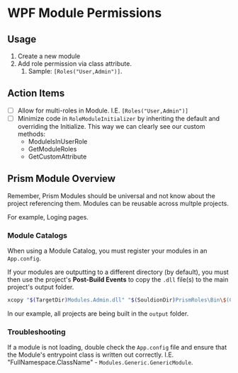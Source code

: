 # WPF Module Permissions

## Usage

1. Create a new module
2. Add role permission via class attribute.
   1. Sample: `[Roles("User,Admin")]`.

## Action Items

* [ ] Allow for multi-roles in Module. I.E. `[Roles("User,Admin")]`
* [ ] Minimize code in `RoleModuleInitializer` by inheriting the default and overriding the Initialize. This way we can clearly see our custom methods:
  * ModuleIsInUserRole
  * GetModuleRoles
  * GetCustomAttribute

## Prism Module Overview

Remember, Prism Modules should be universal and not know about the project referencing them. Modules can be reusable across multple projects.

For example, Loging pages.  

### Module Catalogs

When using a Module Catalog, you must register your modules in an `App.config`.

If your modules are outputting to a different directory (by default), you must then use the project's **Post-Build Events** to copy the `.dll` file(s) to the main project's output folder.

```sh
xcopy "$(TargetDir)Modules.Admin.dll" "$(SouldionDir)PrismRoles\Bin\$(ConfigurationName)\" /Y
```

In our example, all projects are being built in the `output` folder.

### Troubleshooting

If a module is not loading, double check the `App.config` file and ensure that the Module's entrypoint class is written out correctly. I.E. "FullNamespace.ClassName" - `Modules.Generic.GenericModule`.
